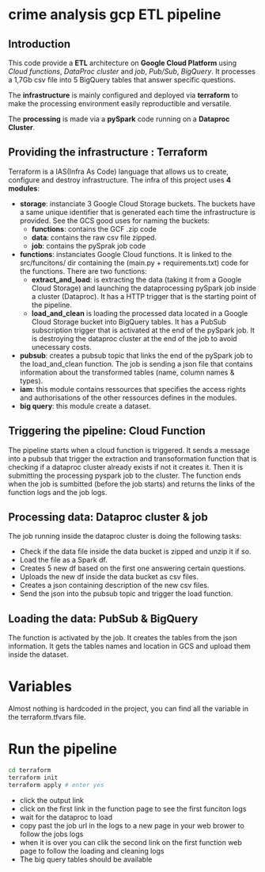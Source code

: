 # crime analysis gcp ETL pipeline
## Introduction
This code provide a **ETL** architecture on **Google Cloud Platform** using *Cloud functions*, *DataProc cluster* and *job*, *Pub/Sub*, *BigQuery*. It processes a 1,7Gb csv file into 5 BigQuery tables that answer specific questions.

The **infrastructure** is mainly configured and deployed via **terraform** to make the processing environment easily reproductible and versatile.

The **processing** is made via a **pySpark** code running on a **Dataproc Cluster**.

## Providing the infrastructure : Terraform
Terraform is a IAS(Infra As Code) language that allows us to create, configure and destroy infrastructure. The infra of this project uses **4 modules**:
- **storage**: instanciate 3 Google Cloud Storage buckets. The buckets have a same unique identifier that is generated each time the infrastructure is provided. See the GCS good uses for naming the buckets:
  - **functions**: contains the GCF .zip code
  - **data**: contains the raw csv file zipped.
  - **job**: contains the pySprak job code
- **functions**: instanciates Google Cloud functions. It is linked to the src/funcitons/ dir containing the (main.py + requirements.txt) code for the functions. There are two functions:
  - **extract_and_load**: is extracting the data (taking it from a Google Cloud Storage) and launching the dataprocessing pySpark job inside a cluster (Dataproc). It has a HTTP trigger that is the starting point of the pipeline.
  - **load_and_clean** is loading the processed data located in a Google Cloud Storage bucket into BigQuery tables. It has a PubSub subscription trigger that is activated at the end of the pySpark job. It is destroying the dataproc cluster at the end of the job to avoid unecessary costs.
- **pubsub**: creates a pubsub topic that links the end of the pySpark job to the load_and_clean function. The job is sending a json file that contains information about the transformed tables (name, column names & types).
- **iam**: this module contains ressources that specifies the access rights and authorisations of the other ressources defines in the modules.
- **big query**: this module create a dataset.

## Triggering the pipeline: Cloud Function
The pipeline starts when a cloud function is triggered. It sends a message into a pubsub that trigger the extraction and transoformation function that is checking if a dataproc cluster already exists if not it creates it. Then it is submitting the processing pyspark job to the cluster. The function ends when the job is sumbitted (before the job starts) and returns the links of the function logs and the job logs.

## Processing data: Dataproc cluster & job
The job running inside the dataproc cluster is doing the following tasks:
  - Check if the data file inside the data bucket is zipped and unzip it if so.
  - Load the file as a Spark df.
  - Creates 5 new df based on the first one answering certain questions.
  - Uploads the new df inside the data bucket as csv files.
  - Creates a json containing description of the new csv files.
  - Send the json into the pubsub topic and trigger the load function.

## Loading the data: PubSub & BigQuery
The function is activated by the job. It creates the tables from the json information. It gets the tables names and location in GCS and upload them inside the dataset.

# Variables
Almost nothing is hardcoded in the project, you can find all the variable in the terraform.tfvars file.

# Run the pipeline
```bash
cd terraform
terraform init
terraform apply # enter yes
```
- click the output link
- click on the first link in the function page to see the first funciton logs
- wait for the dataproc to load
- copy past the job url in the logs to a new page in your web brower to follow the jobs logs
- when it is over you can clik the second link on the first function web page to follow the loading and cleaning logs
- The big query tables should be available
